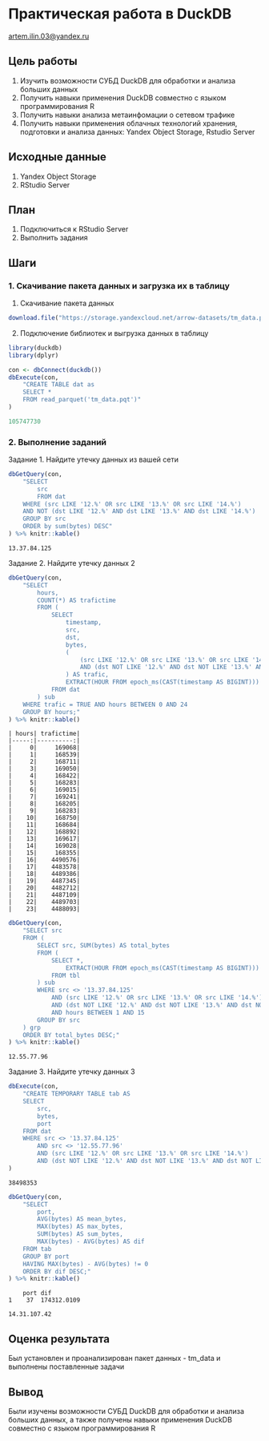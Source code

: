 # Практическая работа в DuckDB

artem.ilin.03@yandex.ru

## Цель работы
1. Изучить возможности СУБД DuckDB для обработки и анализа больших данных
2. Получить навыки применения DuckDB совместно с языком программирования R
3. Получить навыки анализа метаинфомации о сетевом трафике
4. Получить навыки применения облачных технологий хранения, подготовки и анализа данных: Yandex Object Storage, Rstudio Server

## Исходные данные

1. Yandex Object Storage
2. RStudio Server

## План

1. Подключиться к RStudio Server
2. Выполнить задания


## Шаги

### 1. Скачивание пакета данных и загрузка их в таблицу

1. Скачивание пакета данных
```r
download.file("https://storage.yandexcloud.net/arrow-datasets/tm_data.pqt",destfile = "tm_data.pqt")
```
2. Подключение библиотек и выгрузка данных в таблицу
```r 
library(duckdb)
library(dplyr)

con <- dbConnect(duckdb())
dbExecute(con, 
    "CREATE TABLE dat as 
    SELECT * 
    FROM read_parquet('tm_data.pqt')"
)
```
```r
105747730
```
### 2. Выполнение заданий
 
Задание 1. Найдите утечку данных из вашей сети
```r
dbGetQuery(con,
    "SELECT 
        src 
        FROM dat
    WHERE (src LIKE '12.%' OR src LIKE '13.%' OR src LIKE '14.%') 
    AND NOT (dst LIKE '12.%' AND dst LIKE '13.%' AND dst LIKE '14.%')
    GROUP BY src
    ORDER by sum(bytes) DESC"
) %>% knitr::kable()
```
```{r}
13.37.84.125
```
Задание 2. Найдите утечку данных 2
```r
dbGetQuery(con,
    "SELECT 
        hours,
        COUNT(*) AS trafictime
        FROM (
            SELECT 
                timestamp,
                src,
                dst,
                bytes,
                (
                    (src LIKE '12.%' OR src LIKE '13.%' OR src LIKE '14.%')
                    AND (dst NOT LIKE '12.%' AND dst NOT LIKE '13.%' AND dst NOT LIKE '14.%')
                ) AS trafic,
                EXTRACT(HOUR FROM epoch_ms(CAST(timestamp AS BIGINT))) AS hours
            FROM dat
        ) sub
    WHERE trafic = TRUE AND hours BETWEEN 0 AND 24
    GROUP BY hours;"
) %>% knitr::kable()
```
```{r}
| hours| trafictime|
|-----:|----------:|
|     0|     169068|
|     1|     168539|
|     2|     168711|
|     3|     169050|
|     4|     168422|
|     5|     168283|
|     6|     169015|
|     7|     169241|
|     8|     168205|
|     9|     168283|
|    10|     168750|
|    11|     168684|
|    12|     168892|
|    13|     169617|
|    14|     169028|
|    15|     168355|
|    16|    4490576|
|    17|    4483578|
|    18|    4489386|
|    19|    4487345|
|    20|    4482712|
|    21|    4487109|
|    22|    4489703|
|    23|    4488093|
```

```r 
dbGetQuery(con,
    "SELECT src
    FROM (
        SELECT src, SUM(bytes) AS total_bytes
        FROM (
            SELECT *,
                EXTRACT(HOUR FROM epoch_ms(CAST(timestamp AS BIGINT))) AS hours
            FROM tbl
        ) sub
        WHERE src <> '13.37.84.125'
            AND (src LIKE '12.%' OR src LIKE '13.%' OR src LIKE '14.%')
            AND (dst NOT LIKE '12.%' AND dst NOT LIKE '13.%' AND dst NOT LIKE '14.%')
            AND hours BETWEEN 1 AND 15
        GROUP BY src
    ) grp
    ORDER BY total_bytes DESC;"
) %>% knitr::kable()
```
```{r}
12.55.77.96
```
Задание 3. Найдите утечку данных 3
```r
dbExecute(con,
    "CREATE TEMPORARY TABLE tab AS
    SELECT 
        src, 
        bytes, 
        port
    FROM dat
    WHERE src <> '13.37.84.125'
        AND src <> '12.55.77.96'
        AND (src LIKE '12.%' OR src LIKE '13.%' OR src LIKE '14.%')
        AND (dst NOT LIKE '12.%' AND dst NOT LIKE '13.%' AND dst NOT LIKE '14.%');"
)
```
```{r}
38498353
```
```r 
dbGetQuery(con,
    "SELECT 
        port, 
        AVG(bytes) AS mean_bytes, 
        MAX(bytes) AS max_bytes, 
        SUM(bytes) AS sum_bytes, 
        MAX(bytes) - AVG(bytes) AS dif
    FROM tab
    GROUP BY port
    HAVING MAX(bytes) - AVG(bytes) != 0
    ORDER BY dif DESC;"
) %>% knitr::kable()
```
```{r}
    port dif
1    37  174312.0109
```
```{r}
14.31.107.42
```

## Оценка результата

Был установлен и проанализирован пакет данных - tm_data и выполнены поставленные задачи

## Вывод

Были изучены возможности СУБД DuckDB для обработки и анализа больших данных, а также получены навыки применения DuckDB совместно с языком программирования R
